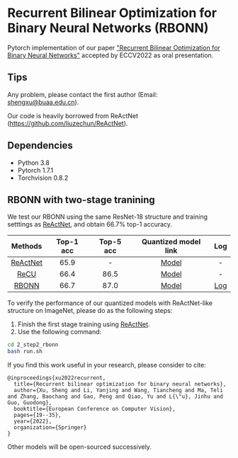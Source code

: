 # Recurrent Bilinear Optimization for Binary Neural Networks (RBONN)
Pytorch implementation of our paper ["Recurrent Bilinear Optimization for Binary Neural Networks"](https://arxiv.org/abs/2209.01542) accepted by ECCV2022 as oral presentation.
## Tips

Any problem, please contact the first author (Email: shengxu@buaa.edu.cn). 

Our code is heavily borrowed from ReActNet (https://github.com/liuzechun/ReActNet).
## Dependencies
* Python 3.8
* Pytorch 1.7.1
* Torchvision 0.8.2

## RBONN with two-stage tranining

We test our RBONN using the same ResNet-18 structure and training setttings as [ReActNet](https://github.com/liuzechun/ReActNet), and obtain 66.7% top-1 accuracy.

| Methods | Top-1 acc | Top-5 acc | Quantized model link |Log|
|:-------:|:---------:|:---------:|:--------------------:|:---:|
|[ReActNet](https://arxiv.org/abs/2003.03488) |  65.9     |  -     | [Model](https://github.com/liuzechun/ReActNet#models) |-|
| [ReCU](https://arxiv.org/abs/2103.12369)    |  66.4     |  86.5     | [Model](https://github.com/z-hXu/ReCU)        |-|
| [RBONN](https://arxiv.org/abs/2209.01542)    |  66.7     |  87.0     | [Model](https://drive.google.com/drive/folders/1ZHRLyQ4ZkrhCPT2fITKq47ZLwSlMZWFx?usp=sharing)        |[Log](https://drive.google.com/drive/folders/1ZHRLyQ4ZkrhCPT2fITKq47ZLwSlMZWFx?usp=sharing)|


To verify the performance of our quantized models with ReActNet-like structure on ImageNet, please do as the following steps:
1. Finish the first stage training using [ReActNet](https://github.com/liuzechun/ReActNet).
2. Use the following command:
```bash 
cd 2_step2_rbonn 
bash run.sh
```

If you find this work useful in your research, please consider to cite:

```
@inproceedings{xu2022recurrent,
  title={Recurrent bilinear optimization for binary neural networks},
  author={Xu, Sheng and Li, Yanjing and Wang, Tiancheng and Ma, Teli and Zhang, Baochang and Gao, Peng and Qiao, Yu and L{\"u}, Jinhu and Guo, Guodong},
  booktitle={European Conference on Computer Vision},
  pages={19--35},
  year={2022},
  organization={Springer}
}
```

Other models will be open-sourced successively.
